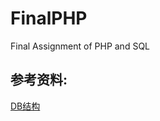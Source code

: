 # FinalPHP
Final Assignment of PHP and SQL 

## 参考资料:

[DB结构](https://blog.csdn.net/qq_62025468/article/details/126384777)
